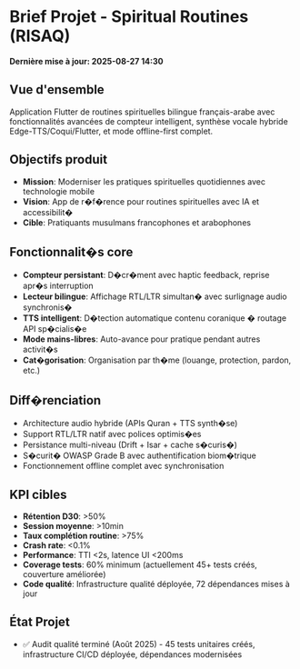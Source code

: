 # Brief Projet - Spiritual Routines (RISAQ)

**Dernière mise à jour: 2025-08-27 14:30**

## Vue d'ensemble
Application Flutter de routines spirituelles bilingue français-arabe avec fonctionnalités avancées de compteur intelligent, synthèse vocale hybride Edge-TTS/Coqui/Flutter, et mode offline-first complet.

## Objectifs produit
- **Mission**: Moderniser les pratiques spirituelles quotidiennes avec technologie mobile
- **Vision**: App de r�f�rence pour routines spirituelles avec IA et accessibilit�
- **Cible**: Pratiquants musulmans francophones et arabophones

## Fonctionnalit�s core
- **Compteur persistant**: D�cr�ment avec haptic feedback, reprise apr�s interruption
- **Lecteur bilingue**: Affichage RTL/LTR simultan� avec surlignage audio synchronis�
- **TTS intelligent**: D�tection automatique contenu coranique � routage API sp�cialis�e
- **Mode mains-libres**: Auto-avance pour pratique pendant autres activit�s
- **Cat�gorisation**: Organisation par th�me (louange, protection, pardon, etc.)

## Diff�renciation
- Architecture audio hybride (APIs Quran + TTS synth�se)
- Support RTL/LTR natif avec polices optimis�es
- Persistance multi-niveau (Drift + Isar + cache s�curis�)
- S�curit� OWASP Grade B avec authentification biom�trique
- Fonctionnement offline complet avec synchronisation

## KPI cibles
- **Rétention D30**: >50%
- **Session moyenne**: >10min
- **Taux complétion routine**: >75%
- **Crash rate**: <0.1%
- **Performance**: TTI <2s, latence UI <200ms
- **Coverage tests**: 60% minimum (actuellement 45+ tests créés, couverture améliorée)
- **Code qualité**: Infrastructure qualité déployée, 72 dépendances mises à jour

## État Projet
- ✅ Audit qualité terminé (Août 2025) - 45 tests unitaires créés, infrastructure CI/CD déployée, dépendances modernisées